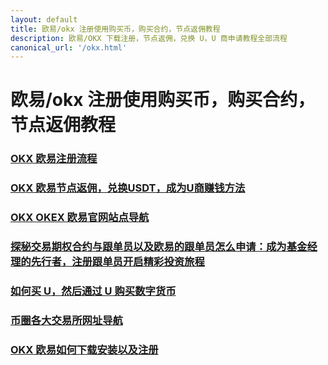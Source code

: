 ```yaml
---
layout: default
title: 欧易/okx 注册使用购买币，购买合约，节点返佣教程
description: 欧易/OKX 下载注册，节点返佣，兑换 U，U 商申请教程全部流程
canonical_url: '/okx.html'
---
```

# 欧易/okx 注册使用购买币，购买合约，节点返佣教程

### [OKX 欧易注册流程](./docs/okx.html)
### [OKX 欧易节点返佣，兑换USDT，成为U商赚钱方法](./docs/okx-buy-coins.html)
### [OKX OKEX 欧易官网站点导航](./docs/okx-intro.html)
### [探秘交易期权合约与跟单员以及欧易的跟单员怎么申请：成为基金经理的先行者，注册跟单员开启精彩投资旅程](./docs/ok-gd.html)
### [如何买 U，然后通过 U 购买数字货币](./docs/buyu-selleru.html)
### [币圈各大交易所网址导航](./docs/coins-index.html)
### [OKX 欧易如何下载安装以及注册](./docs/okx-install.html)